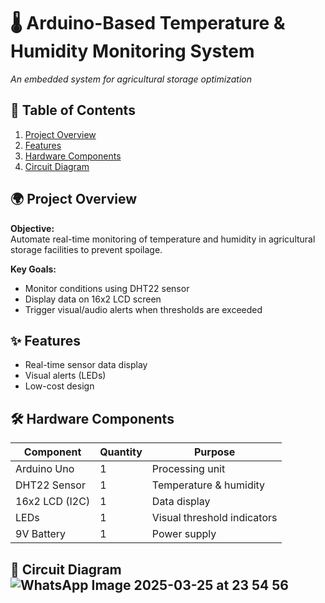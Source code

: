 

# 🌡️ Arduino-Based Temperature & Humidity Monitoring System

*An embedded system for agricultural storage optimization*


## 📝 Table of Contents
1. [Project Overview](#-project-overview)
2. [Features](#-features)
3. [Hardware Components](#-hardware-components)
4. [Circuit Diagram](#-circuit-diagram)
   

## 🌍 Project Overview
**Objective:**  
Automate real-time monitoring of temperature and humidity in agricultural storage facilities to prevent spoilage.

**Key Goals:**
- Monitor conditions using DHT22 sensor
- Display data on 16x2 LCD screen
- Trigger visual/audio alerts when thresholds are exceeded
  

## ✨ Features
- Real-time sensor data display
- Visual alerts (LEDs)
- Low-cost design 

## 🛠️ Hardware Components
| Component          | Quantity | Purpose                     |
|--------------------|----------|-----------------------------|
| Arduino Uno        | 1        | Processing unit             |
| DHT22 Sensor       | 1        | Temperature & humidity      |
| 16x2 LCD (I2C)     | 1        | Data display                |
| LEDs               | 1        | Visual threshold indicators |
| 9V Battery         | 1        | Power supply                |

## 🔌 Circuit Diagram![WhatsApp Image 2025-03-25 at 23 54 56](https://github.com/user-attachments/assets/272f8ac3-cbd6-4926-a8ca-c579899cb97d)

